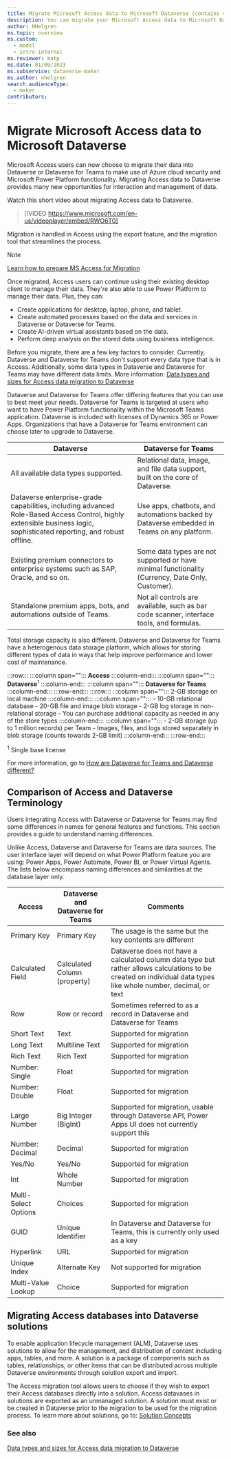 ```yaml
---
title: Migrate Microsoft Access data to Microsoft Dataverse (contains video) | Microsoft Docs
description: You can migrate your Microsoft Access data to Microsoft Dataverse or Microsoft Dataverse for Teams
author: NHelgren
ms.topic: overview
ms.custom: 
  - model
  - intro-internal
ms.reviewer: matp
ms.date: 01/09/2023
ms.subservice: dataverse-maker
ms.author: nhelgren
search.audienceType: 
  - maker
contributors:
---
```

# Migrate Microsoft Access data to Microsoft Dataverse

Microsoft Access users can now choose to migrate their data into Dataverse or Dataverse for Teams to make use of Azure cloud security and Microsoft Power Platform functionality. Migrating Access data to Dataverse provides many new opportunities for interaction and management of data.  

Watch this short video about migrating Access data to Dataverse.
> [!VIDEO https://www.microsoft.com/en-us/videoplayer/embed/RWO6T0]

Migration is handled in Access using the export feature, and the migration tool that streamlines the process.

> [!NOTE]
> [Learn how to prepare MS Access for Migration](https://aka.ms/AccessAndPowerPlatform)

Once migrated, Access users can continue using their existing desktop client to manage their data. They're also able to use Power Platform to manage their data. Plus, they can:

- Create applications for desktop, laptop, phone, and tablet.
- Create automated processes based on the data and services in Dataverse or Dataverse for Teams.
- Create AI-driven virtual assistants based on the data.
- Perform deep analysis on the stored data using business intelligence.

Before you migrate, there are a few key factors to consider. Currently, Dataverse and Dataverse for Teams don't support every data type that is in Access. Additionally, some data types in Dataverse and Dataverse for Teams may have different data limits. More information: [Data types and sizes for Access data migration to Dataverse](migrate-access-datatypes.md) 

Dataverse and Dataverse for Teams offer differing features that you can use to best meet your needs. Dataverse for Teams is targeted at users who want to have Power Platform functionality within the Microsoft Teams application. Dataverse is included with licenses of Dynamics 365 or Power Apps. Organizations that have a Dataverse for Teams environment can choose later to upgrade to Dataverse.

|Dataverse  |Dataverse for Teams  |
|---------|---------|
| All available data types supported.   |  Relational data, image, and file data support, built on the core of Dataverse.     |
|Dataverse enterprise-grade capabilities, including advanced Role-Based Access Control, highly extensible business logic, sophisticated reporting, and robust offline.      | Use apps, chatbots, and automations backed by Dataverse embedded in Teams on any platform.         |
|Existing premium connectors to enterprise systems such as SAP, Oracle, and so on.    |  Some data types are not supported or have minimal functionality (Currency, Date Only, Customer).        |
|Standalone premium apps, bots, and automations outside of Teams.      |  Not all controls are available, such as bar code scanner, interface tools, and formulas.        |

Total storage capacity is also different. Dataverse and Dataverse for Teams have a heterogenous data storage platform, which allows for storing different types of data in ways that help improve performance and lower cost of maintenance.  

:::row:::
   :::column span="":::
      **Access**
   :::column-end:::
   :::column span="":::
      **Dataverse**<sup>1</sup>
   :::column-end:::
   :::column span="":::
      **Dataverse for Teams**
   :::column-end:::
:::row-end:::
:::row:::
   :::column span="":::
      2-GB storage on local machine
   :::column-end:::
   :::column span="":::
      - 10-GB relational database 
      - 20-GB file and image blob storage
      - 2-GB log storage in non-relational storage
      - You can purchase additional capacity as needed in any of the store types
   :::column-end:::
   :::column span="":::
      - 2-GB storage (up to 1 million records) per Team
      - Images, files, and logs stored separately in blob storage (counts towards 2-GB limit)
   :::column-end:::
:::row-end:::

<sup>1</sup> Single base license

For more information, go to [How are Dataverse for Teams and Dataverse different?](../../teams/data-platform-compare.md)

## Comparison of Access and Dataverse Terminology

Users integrating Access with Dataverse or Dataverse for Teams may find some differences in names for general features and functions. This section provides a guide to understand naming differences.

Unlike Access, Dataverse and Dataverse for Teams are data sources. The user interface layer will depend on what Power Platform feature you are using: Power Apps, Power Automate, Power BI, or Power Virtual Agents. The lists below encompass naming differences and similarities at the database layer only.

|Access  |Dataverse and Dataverse for Teams  |Comments  |
|---------|---------|---------|
|Primary Key  | Primary Key   | The usage is the same but the key contents are different    |
|Calculated Field   | Calculated Column (property)   |  Dataverse does not have a calculated column data type but rather allows calculations to be created on individual data types like whole number, decimal, or text       |
|Row    | Row  or record   |  Sometimes referred to as a record in Dataverse and Dataverse for Teams    |
|Short Text  |  Text    |  Supported for migration       |
|Long Text  |  Multiline Text    |  Supported for migration       |
|Rich Text  |  Rich Text    |  Supported for migration       |
|Number: Single   | Float        |  Supported for migration       |
|Number: Double   |  Float       |  Supported for migration        |
|Large Number      |  Big Integer (BigInt)       | Supported for migration, usable through Dataverse API, Power Apps UI does not currently support this       |
|Number: Decimal      | Decimal         | Supported for migration         |
|Yes/No      | Yes/No         |  Supported for migration        |
|Int      | Whole Number         |  Supported for migration       |
|Multi-Select Options      | Choices        | Supported for migration         |
|GUID      | Unique Identifier           |   In Dataverse and Dataverse for Teams, this is currently only used as a key        |
|Hyperlink         |  URL       | Supported for migration         |
|Unique Index      |  Alternate Key        | Not supported for migration      |
|Multi-Value Lookup      | Choice        | Supported for migration         |

## Migrating Access databases into Dataverse solutions

To enable application lifecycle management (ALM), Dataverse uses solutions to allow for the management, and distribution of content including apps, tables, and more. A solution is a package of components such as tables, relationships, or other items that can be distributed across multiple Dataverse environments through solution export and import.

The Access migration tool allows users to choose if they wish to export their Access databases directly into a solution. Access datavases in solutions are exported as an unmanaged solution. A solution must exist or be created in Dataverse prior to the migration to be used for the migration process. To learn more about solutions, go to: [Solution Concepts](/power-platform/alm/solution-concepts-alm)

### See also

[Data types and sizes for Access data migration to Dataverse](migrate-access-datatypes.md)
